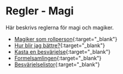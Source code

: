 # Regler - Magi
Här beskrivs reglerna för magi och magiker.

* [Magiker som rollperson](/rules-magic-users.md){:target="_blank"}
* [Hur blir jag bättre?](/rules-magic-experience.md){:target="_blank"}
* [Kasta en besvärjelse](/rules-magic-spellcasting.md){:target="_blank"}
* [Formelsamlingen](/rules-magic-spell-book.md){:target="_blank"}
* [Besvärjelselistor](/rules-magic-spell-lists.md){:target="_blank"}